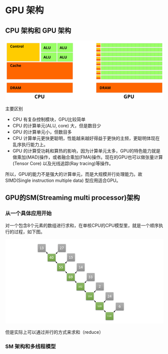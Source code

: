 # GPU 架构
## CPU 架构和 GPU 架构
![GPU & GPU Arch](https://github.com/wzhongyuan/cuda-learning/blob/main/gpu-architecture/Cpu-gpu.svg.png)

主要区别
- CPU 有复杂控制模块，GPU比较简单
- CPU 的计算单元(ALU, core) 大，但是数目少
- GPU 的计算单元小，但数目多
- CPU 计算单元更快更聪明，性能越来越好得益于更快的主频，更聪明体现在乱序执行能力上。
- GPU 的计算受功耗和算热的影响，因为计算单元太多，GPU的特色能力就是做乘加(MAD)操作，或者融合乘加(FMA)操作。现在的GPU也可以做张量计算(Tensor Core) 以及光线追踪(Ray tracing)等操作。

所以，GPU的能力不是强大的计算单元，而是大规模并行处理能力。故SIMD(Single instruction multiple data) 型应用适合GPU。

## GPU的SM(Streaming multi processor)架构
### 从一个具体应用开始
对一个包含8个元素的数组进行求和，在单核CPU的CPU模型里，就是一个顺序执行的过程，如下图。

![Sequential Sum](https://github.com/wzhongyuan/cuda-learning/blob/main/gpu-architecture/Screenshot%202024-10-15%20at%2019.28.29.png)

但是实际上可以通过并行的方式来求和（reduce）


### SM 架构和多线程模型
